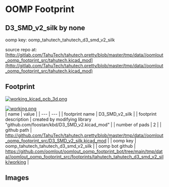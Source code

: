 # OOMP Footprint  
## D3_SMD_v2_silk  by none  
  
oomp key: oomp_tahutech_tahutech_d3_smd_v2_silk  
  
source repo at: [http://gitlab.com/TahuTech/tahutech.pretty/blob/master/tmp/data//oomlout_oomp_footprint_src/tahutech.kicad_mod](http://gitlab.com/TahuTech/tahutech.pretty/blob/master/tmp/data//oomlout_oomp_footprint_src/tahutech.kicad_mod)  
## Footprint  
  
[![working_kicad_pcb_3d.png](working_kicad_pcb_3d_600.png)](working_kicad_pcb_3d.png)  
  
[![working.png](working_600.png)](working.png)  
| name | value | 
| --- | --- | 
| footprint name | D3_SMD_v2_silk | 
| footprint description | created by modifying library "github.com/foostan/kbd/D3_SMD_v2.kicad_mod" | 
| number of pads | 2 | 
| github path | http://github.com/TahuTech/tahutech.pretty/blob/master/tmp/data//oomlout_oomp_footprint_src/D3_SMD_v2_silk.kicad_mod | 
| oomp key | oomp_tahutech_tahutech_d3_smd_v2_silk | 
| oomp bot github | https://github.com/oomlout/oomlout_oomp_footprint_bot/tree/main/tmp/data//oomlout_oomp_footprint_src/footprints/tahutech_tahutech_d3_smd_v2_silk/working | 
## Images  
